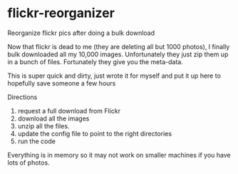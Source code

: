 # flickr-reorganizer
Reorganize flickr pics after doing a bulk download

Now that flickr is dead to me (they are deleting all but 1000 photos), I finally bulk downloaded all my 10,000 images. Unfortunately they just zip them up in a bunch of files. Fortunately they give you the meta-data.

This is super quick and dirty, just wrote it for myself and put it up here to hopefully save someone a few hours

Directions

1) request a full download from Flickr
2) download all the images
3) unzip all the files.
4) update the config file to point to the right directories
5) run the code

Everything is in memory so it may not work on smaller machines if you have lots of photos.




